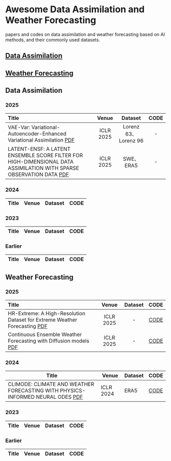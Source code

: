 # Awesome Data Assimilation and Weather Forecasting

papers and codes on data assimilation and weather forecasting based on AI methods, and their commonly used datasets.

## [Data Assimilation](#Data-Assimilation)

## [Weather Forecasting](#weather-forecasting)

## Data Assimilation

### 2025

| Title | Venue | Dataset | CODE |
|:-------|:-------:|:---------:|:------:|
| VAE-Var: Variational-Autoencoder-Enhanced Variational Assimilation [PDF](https://arxiv.org/abs/2405.13711) | ICLR 2025 | Lorenz 63、Lorenz 96 | - |
| LATENT-ENSF: A LATENT ENSEMBLE SCORE FILTER FOR HIGH-DIMENSIONAL DATA ASSIMILATION WITH SPARSE OBSERVATION DATA [PDF](https://arxiv.org/abs/2409.00127) | ICLR 2025 | SWE、ERA5 | - |


### 2024

| Title | Venue | Dataset | CODE |
|-------|-------|---------|------|


### 2023

| Title | Venue | Dataset | CODE |
|-------|-------|---------|------|


### Earlier

| Title | Venue | Dataset | CODE |
|-------|-------|---------|------|
## Weather Forecasting

### 2025

| Title | Venue | Dataset | CODE |
|:-------|:-------:|:---------:|:------:|
| HR-Extreme: A High-Resolution Dataset for Extreme Weather Forecasting [PDF](https://arxiv.org/abs/2409.18885) | ICLR 2025 | - | [CODE](https://github.com/HuskyNian/HR-Extreme) |
| Continuous Ensemble Weather Forecasting with Diffusion models [PDF](https://arxiv.org/abs/2410.05431) | ICLR 2025 | - | [CODE](https://github.com/martinandrae/Continuous-Ensemble-Forecasting) |



### 2024

| Title | Venue | Dataset | CODE |
|-------|-------|---------|------|
| CLIMODE: CLIMATE AND WEATHER FORECASTING WITH PHYSICS-INFORMED NEURAL ODES [PDF](https://arxiv.org/abs/2404.10024) | ICLR 2024 | ERA5 | [CODE](https://github.com/Aalto-QuML/ClimODE) |

### 2023

| Title | Venue | Dataset | CODE |
|-------|-------|---------|------|


### Earlier

| Title | Venue | Dataset | CODE |
|-------|-------|---------|------|

